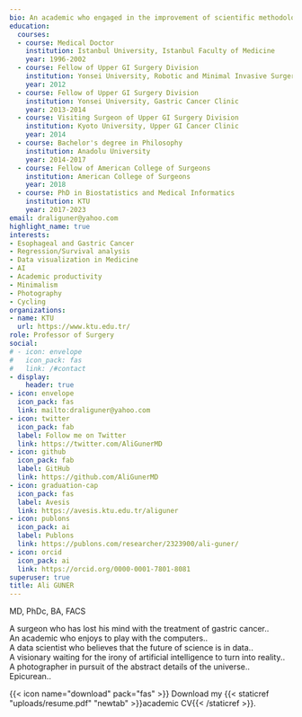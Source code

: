 ```yaml
---
bio: An academic who engaged in the improvement of scientific methodology/products, and more importantly in the development of the people those who produce science.
education:
  courses:
  - course: Medical Doctor
    institution: Istanbul University, Istanbul Faculty of Medicine
    year: 1996-2002
  - course: Fellow of Upper GI Surgery Division
    institution: Yonsei University, Robotic and Minimal Invasive Surgery Center
    year: 2012
  - course: Fellow of Upper GI Surgery Division
    institution: Yonsei University, Gastric Cancer Clinic
    year: 2013-2014
  - course: Visiting Surgeon of Upper GI Surgery Division
    institution: Kyoto University, Upper GI Cancer Clinic
    year: 2014
  - course: Bachelor's degree in Philosophy
    institution: Anadolu University
    year: 2014-2017
  - course: Fellow of American College of Surgeons
    institution: American College of Surgeons
    year: 2018
  - course: PhD in Biostatistics and Medical Informatics
    institution: KTU
    year: 2017-2023
email: draliguner@yahoo.com
highlight_name: true
interests:
- Esophageal and Gastric Cancer
- Regression/Survival analysis
- Data visualization in Medicine
- AI
- Academic productivity
- Minimalism
- Photography
- Cycling
organizations:
- name: KTU
  url: https://www.ktu.edu.tr/
role: Professor of Surgery
social:
# - icon: envelope
#   icon_pack: fas
#   link: /#contact
- display:
    header: true
- icon: envelope
  icon_pack: fas
  link: mailto:draliguner@yahoo.com
- icon: twitter
  icon_pack: fab
  label: Follow me on Twitter
  link: https://twitter.com/AliGunerMD
- icon: github
  icon_pack: fab
  label: GitHub
  link: https://github.com/AliGunerMD
- icon: graduation-cap
  icon_pack: fas
  label: Avesis
  link: https://avesis.ktu.edu.tr/aliguner
- icon: publons
  icon_pack: ai
  label: Publons
  link: https://publons.com/researcher/2323900/ali-guner/
- icon: orcid
  icon_pack: ai
  link: https://orcid.org/0000-0001-7801-8081
superuser: true
title: Ali GUNER
---
```

MD, PhDc, BA, FACS 
  
A surgeon who has lost his mind with the treatment of gastric cancer..  
An academic who enjoys to play with the computers..  
A data scientist who believes that the future of science is in data..  
A visionary waiting for the irony of artificial intelligence to turn into reality..  
A photographer in pursuit of the abstract details of the universe..  
Epicurean..  

{{< icon name="download" pack="fas" >}} Download my {{< staticref "uploads/resume.pdf" "newtab" >}}academic CV{{< /staticref >}}.
